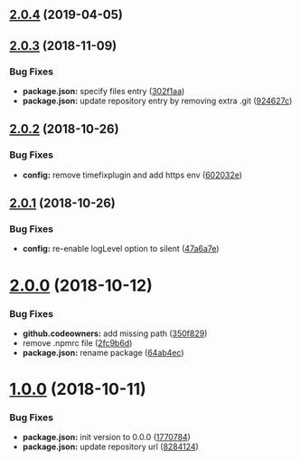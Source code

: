 ## [2.0.4](https://github.com/ovh-ux/manager-webpack-dev-server/compare/v2.0.3...v2.0.4) (2019-04-05)



## [2.0.3](https://github.com/ovh-ux/manager-webpack-dev-server/compare/v2.0.2...v2.0.3) (2018-11-09)


### Bug Fixes

* **package.json:** specify files entry ([302f1aa](https://github.com/ovh-ux/manager-webpack-dev-server/commit/302f1aa))
* **package.json:** update repository entry by removing extra .git ([924627c](https://github.com/ovh-ux/manager-webpack-dev-server/commit/924627c))



<a name="2.0.2"></a>
## [2.0.2](https://github.com/ovh-ux/manager-webpack-dev-server/compare/v2.0.1...v2.0.2) (2018-10-26)


### Bug Fixes

* **config:** remove timefixplugin and add https env ([602032e](https://github.com/ovh-ux/manager-webpack-dev-server/commit/602032e))



<a name="2.0.1"></a>
## [2.0.1](https://github.com/ovh-ux/manager-webpack-dev-server/compare/v2.0.0...v2.0.1) (2018-10-26)


### Bug Fixes

* **config:** re-enable logLevel option to silent ([47a6a7e](https://github.com/ovh-ux/manager-webpack-dev-server/commit/47a6a7e))



<a name="2.0.0"></a>
# [2.0.0](https://github.com/ovh-ux/manager-webpack-dev-server/compare/v1.0.0...v2.0.0) (2018-10-12)


### Bug Fixes

* **github.codeowners:** add missing path ([350f829](https://github.com/ovh-ux/manager-webpack-dev-server/commit/350f829))
* remove .npmrc file ([2fc9b6d](https://github.com/ovh-ux/manager-webpack-dev-server/commit/2fc9b6d))
* **package.json:** rename package ([64ab4ec](https://github.com/ovh-ux/manager-webpack-dev-server/commit/64ab4ec))



<a name="1.0.0"></a>
# [1.0.0](https://github.com/ovh-ux/manager-webpack-dev-server/compare/8284124...v1.0.0) (2018-10-11)


### Bug Fixes

* **package.json:** init version to 0.0.0 ([1770784](https://github.com/ovh-ux/manager-webpack-dev-server/commit/1770784))
* **package.json:** update repository url ([8284124](https://github.com/ovh-ux/manager-webpack-dev-server/commit/8284124))
